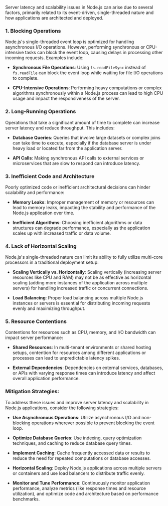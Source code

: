 Server latency and scalability issues in Node.js can arise due to several factors, primarily related to its event-driven, single-threaded nature and how applications are architected and deployed. 

### 1. Blocking Operations

Node.js's single-threaded event loop is optimized for handling asynchronous I/O operations. However, performing synchronous or CPU-intensive tasks can block the event loop, causing delays in processing other incoming requests. Examples include:

- **Synchronous File Operations**: Using `fs.readFileSync` instead of `fs.readFile` can block the event loop while waiting for file I/O operations to complete.
  
- **CPU-Intensive Operations**: Performing heavy computations or complex algorithms synchronously within a Node.js process can lead to high CPU usage and impact the responsiveness of the server.

### 2. Long-Running Operations

Operations that take a significant amount of time to complete can increase server latency and reduce throughput. This includes:

- **Database Queries**: Queries that involve large datasets or complex joins can take time to execute, especially if the database server is under heavy load or located far from the application server.
  
- **API Calls**: Making synchronous API calls to external services or microservices that are slow to respond can introduce latency.

### 3. Inefficient Code and Architecture

Poorly optimized code or inefficient architectural decisions can hinder scalability and performance:

- **Memory Leaks**: Improper management of memory or resources can lead to memory leaks, impacting the stability and performance of the Node.js application over time.
  
- **Inefficient Algorithms**: Choosing inefficient algorithms or data structures can degrade performance, especially as the application scales up with increased traffic or data volume.

### 4. Lack of Horizontal Scaling

Node.js's single-threaded nature can limit its ability to fully utilize multi-core processors in a traditional deployment setup:

- **Scaling Vertically vs. Horizontally**: Scaling vertically (increasing server resources like CPU and RAM) may not be as effective as horizontal scaling (adding more instances of the application across multiple servers) for handling increased traffic or concurrent connections.
  
- **Load Balancing**: Proper load balancing across multiple Node.js instances or servers is essential for distributing incoming requests evenly and maximizing throughput.

### 5. Resource Contentions

Contentions for resources such as CPU, memory, and I/O bandwidth can impact server performance:

- **Shared Resources**: In multi-tenant environments or shared hosting setups, contention for resources among different applications or processes can lead to unpredictable latency spikes.
  
- **External Dependencies**: Dependencies on external services, databases, or APIs with varying response times can introduce latency and affect overall application performance.

### Mitigation Strategies:

To address these issues and improve server latency and scalability in Node.js applications, consider the following strategies:

- **Use Asynchronous Operations**: Utilize asynchronous I/O and non-blocking operations wherever possible to prevent blocking the event loop.
  
- **Optimize Database Queries**: Use indexing, query optimization techniques, and caching to reduce database query times.
  
- **Implement Caching**: Cache frequently accessed data or results to reduce the need for repeated computations or database accesses.

- **Horizontal Scaling**: Deploy Node.js applications across multiple servers or containers and use load balancers to distribute traffic evenly.

- **Monitor and Tune Performance**: Continuously monitor application performance, analyze metrics (like response times and resource utilization), and optimize code and architecture based on performance benchmarks.
